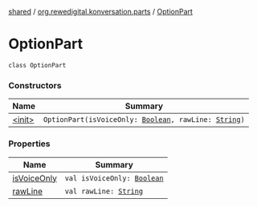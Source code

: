 [shared](../../index.md) / [org.rewedigital.konversation.parts](../index.md) / [OptionPart](./index.md)

# OptionPart

`class OptionPart`

### Constructors

| Name | Summary |
|---|---|
| [&lt;init&gt;](-init-.md) | `OptionPart(isVoiceOnly: `[`Boolean`](https://kotlinlang.org/api/latest/jvm/stdlib/kotlin/-boolean/index.html)`, rawLine: `[`String`](https://kotlinlang.org/api/latest/jvm/stdlib/kotlin/-string/index.html)`)` |

### Properties

| Name | Summary |
|---|---|
| [isVoiceOnly](is-voice-only.md) | `val isVoiceOnly: `[`Boolean`](https://kotlinlang.org/api/latest/jvm/stdlib/kotlin/-boolean/index.html) |
| [rawLine](raw-line.md) | `val rawLine: `[`String`](https://kotlinlang.org/api/latest/jvm/stdlib/kotlin/-string/index.html) |
